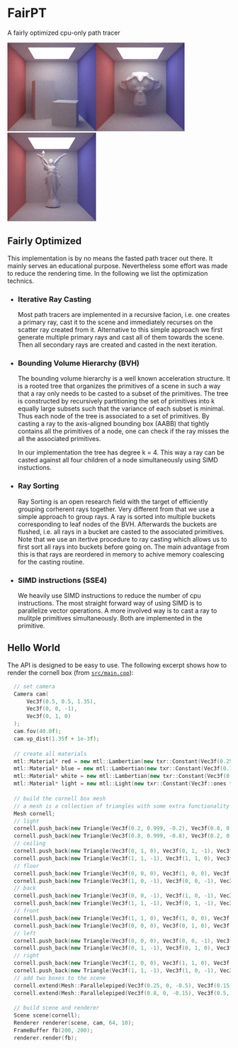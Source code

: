 # FairPT
A fairly optimized cpu-only path tracer

![Cornell](img/cornell.bmp)![Suzanne](img/suzanne.bmp)![Lucy](img/lucy.bmp)

## Fairly Optimized

This implementation is by no means the fasted path tracer out there. It mainly serves an educational purpose. Nevertheless some effort was made to reduce the rendering time. In the following we list the optimization technics.

- ### Iterative Ray Casting
  Most path tracers are implemented in a recursive facion, i.e. one creates a primary ray, cast it to the scene and immediately recurses on the scatter ray created from it. Alternative to this simple approach we first generate multiple primary rays and cast all of them towards the scene. Then all secondary rays are created and casted in the next iteration. 

- ### Bounding Volume Hierarchy (BVH)
  The bounding volume hierarchy is a well known acceleration structure. It is a rooted tree that organizes the primitives of a scene in such a way that a ray only needs to be casted to a subset of the primitives. The tree is constructed by recursively partitioning the set of primitives into k equally large subsets such that the variance of each subset is minimal. Thus each node of the tree is associated to a set of primitives. By casting a ray to the axis-aligned bounding box (AABB) that tightly contains all the primitives of a node, one can check if the ray misses the all the associated primitives. 
  
  In our implementation the tree has degree k = 4. This way a ray can be casted against all four children of a node simultaneously using SIMD instuctions.

- ### Ray Sorting
  Ray Sorting is an open research field with the target of efficiently grouping corherent rays together. Very different from that we use a simple approach to group rays. A ray is sorted into multiple buckets corresponding to leaf nodes of the BVH. Afterwards the buckets are flushed, i.e. all rays in a bucket are casted to the associated primitives. Note that we use an itertive procedure to ray casting which allows us to first sort all rays into buckets before going on. The main advantage from this is that rays are reordered in memory to achive memory coalescing for the casting routine.
  
- ### SIMD instructions (SSE4)
  We heavily use SIMD instructions to reduce the number of cpu instructions. The most straight forward way of using SIMD is to parallelize vector operations. A more involved way is to cast a ray to mulitple primitives simultaneously. Both are implemented in the primitive.
  
## Hello World
  
The API is designed to be easy to use. The following excerpt shows how to render the cornell box (from [`src/main.cpp`](src/main.cpp)):

```C++
  // set camera
  Camera cam(
      Vec3f(0.5, 0.5, 1.35),
      Vec3f(0, 0, -1),
      Vec3f(0, 1, 0)
  );
  cam.fov(40.0f);
  cam.vp_dist(1.35f + 1e-3f);

  // create all materials
  mtl::Material* red = new mtl::Lambertian(new txr::Constant(Vec3f(0.25f, 0.25f, 0.75f)));
  mtl::Material* blue = new mtl::Lambertian(new txr::Constant(Vec3f(0.75f, 0.25f, 0.25f)));
  mtl::Material* white = new mtl::Lambertian(new txr::Constant(Vec3f(0.75f, 0.75f, 0.75f)));
  mtl::Material* light = new mtl::Light(new txr::Constant(Vec3f::ones * 3.0f));

  // build the cornell box mesh
  // a mesh is a collection of triangles with some extra functionality
  Mesh cornell;
  // light
  cornell.push_back(new Triangle(Vec3f(0.2, 0.999, -0.2), Vec3f(0.8, 0.999, -0.2), Vec3f(0.2, 0.999, -0.8), light));
  cornell.push_back(new Triangle(Vec3f(0.8, 0.999, -0.8), Vec3f(0.2, 0.999, -0.8), Vec3f(0.8, 0.999, -0.2), light));
  // ceiling
  cornell.push_back(new Triangle(Vec3f(0, 1, 0), Vec3f(0, 1, -1), Vec3f(1, 1, 0), white));
  cornell.push_back(new Triangle(Vec3f(1, 1, -1), Vec3f(1, 1, 0), Vec3f(0, 1, -1), white));
  // floor
  cornell.push_back(new Triangle(Vec3f(0, 0, 0), Vec3f(1, 0, 0), Vec3f(0, 0, -1), white));
  cornell.push_back(new Triangle(Vec3f(1, 0, -1), Vec3f(0, 0, -1), Vec3f(1, 0, 0), white));
  // back
  cornell.push_back(new Triangle(Vec3f(0, 0, -1), Vec3f(1, 0, -1), Vec3f(0, 1, -1), white));
  cornell.push_back(new Triangle(Vec3f(1, 1, -1), Vec3f(0, 1, -1), Vec3f(1, 0, -1), white));
  // front
  cornell.push_back(new Triangle(Vec3f(1, 1, 0), Vec3f(1, 0, 0), Vec3f(0, 1, 0), white));
  cornell.push_back(new Triangle(Vec3f(0, 0, 0), Vec3f(0, 1, 0), Vec3f(1, 0, 0), white));
  // left
  cornell.push_back(new Triangle(Vec3f(0, 0, 0), Vec3f(0, 0, -1), Vec3f(0, 1, 0), red));
  cornell.push_back(new Triangle(Vec3f(0, 1, -1), Vec3f(0, 1, 0), Vec3f(0, 0, -1), red));
  // right
  cornell.push_back(new Triangle(Vec3f(1, 0, 0), Vec3f(1, 1, 0), Vec3f(1, 0, -1), blue));
  cornell.push_back(new Triangle(Vec3f(1, 1, -1), Vec3f(1, 0, -1), Vec3f(1, 1, 0), blue));
  // add two boxes to the scene
  cornell.extend(Mesh::Parallelepiped(Vec3f(0.25, 0, -0.5), Vec3f(0.15, 0, -0.8), Vec3f(0.55, 0, -0.6), Vec3f(0.25, 0.6, -0.5), white));
  cornell.extend(Mesh::Parallelepiped(Vec3f(0.8, 0, -0.15), Vec3f(0.5, 0, -0.25), Vec3f(0.9, 0, -0.45), Vec3f(0.8, 0.3, -0.15), white));

  // build scene and renderer
  Scene scene(cornell);
  Renderer renderer(scene, cam, 64, 10);
  FrameBuffer fb(200, 200);
  renderer.render(fb);

```
